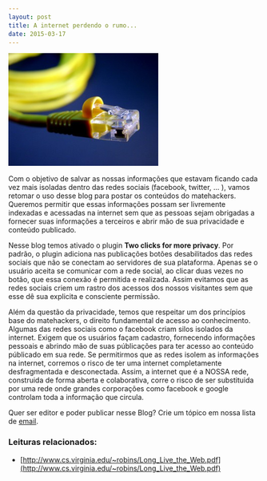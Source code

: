 ```yaml
---
layout: post
title: A internet perdendo o rumo...
date: 2015-03-17
---
```


[![Network Cable](/assets/2015/network_cable-300x225.jpg)](/assets/2015/network_cable.jpg)

Com o objetivo de salvar as nossas informações que estavam ficando cada vez mais isoladas dentro das redes sociais (facebook, twitter, ... ), vamos retomar o uso desse blog para postar os conteúdos do matehackers. Queremos permitir que essas informações possam ser livremente indexadas e acessadas na internet sem que as pessoas sejam obrigadas a fornecer suas informações a terceiros e abrir mão de sua privacidade e conteúdo publicado.

Nesse blog temos ativado o plugin **Two clicks for more privacy**. Por padrão, o plugin adiciona nas publicações botões desabilitados das redes sociais que não se conectam ao servidores de sua plataforma. Apenas se o usuário aceita se comunicar com a rede social, ao clicar duas vezes no botão, que essa conexão é permitida e realizada. Assim evitamos que as redes sociais criem um rastro dos acessos dos nossos visitantes sem que esse dê sua explicita e consciente permissão.

Além da questão da privacidade, temos que respeitar um dos princípios base do matehackers, o direito fundamental de acesso ao conhecimento. Algumas das redes sociais como o facebook criam silos isolados da internet. Exigem que os usuários façam cadastro, fornecendo informações pessoais e abrindo mão de suas públicações para ter acesso ao conteúdo públicado em sua rede. Se permitirmos que as redes isolem as informações na internet, corremos o risco de ter uma internet completamente desfragmentada e desconectada. Assim, a internet que é a NOSSA rede, construida de forma aberta e colaborativa, corre o risco de ser substituida por uma rede onde grandes corporações como facebook e google controlam toda a informação que circula.

Quer ser editor e poder publicar nesse Blog? Crie um tópico em nossa lista de [email](https://groups.google.com/forum/#!forum/matehackers).

### Leituras relacionados:

  * [http://www.cs.virginia.edu/~robins/Long_Live_the_Web.pdf](http://www.cs.virginia.edu/~robins/Long_Live_the_Web.pdf)

